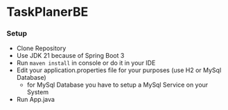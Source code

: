 # TaskPlanerBE
### Setup
- Clone Repository
- Use JDK 21 because of Spring Boot 3
- Run `maven install` in console or do it in your IDE
- Edit your application.properties file for your purposes (use H2 or MySql Database)
  * for MySql Database you have to setup a MySql Service on your System
- Run App.java
